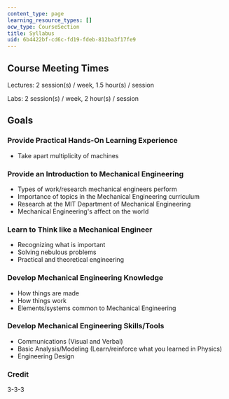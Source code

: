 ```yaml
---
content_type: page
learning_resource_types: []
ocw_type: CourseSection
title: Syllabus
uid: 6b4422bf-cd6c-fd19-fdeb-812ba3f17fe9
---
```


Course Meeting Times
--------------------

Lectures: 2 session(s) / week, 1.5 hour(s) / session

Labs: 2 session(s) / week, 2 hour(s) / session

Goals
-----

### Provide Practical Hands-On Learning Experience

*   Take apart multiplicity of machines

### Provide an Introduction to Mechanical Engineering

*   Types of work/research mechanical engineers perform
*   Importance of topics in the Mechanical Engineering curriculum
*   Research at the MIT Department of Mechanical Engineering
*   Mechanical Engineering's affect on the world

### Learn to Think like a Mechanical Engineer

*   Recognizing what is important
*   Solving nebulous problems
*   Practical and theoretical engineering

### Develop Mechanical Engineering Knowledge

*   How things are made
*   How things work
*   Elements/systems common to Mechanical Engineering

### Develop Mechanical Engineering Skills/Tools

*   Communications (Visual and Verbal)
*   Basic Analysis/Modeling (Learn/reinforce what you learned in Physics)
*   Engineering Design

### Credit

3-3-3